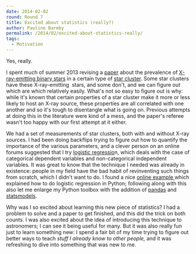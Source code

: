 ```yaml
---
date: 2014-02-02
round: Round 7
title: Excited about statistics (really?)
author: Pauline Barmby
permalink: /2014/02/excited-about-statistics-really/
tags:
  - Motivation
---
```

Yes, really.

I spent much of summer 2013 revising a [paper][1] about the prevalence of [X-ray-emitting binary stars][2] in a certain type of [star cluster][3]. Some star clusters have these X-ray-emitting  stars, and some don't, and we can figure out which are which relatively easily. What's not so easy to figure out is why: while it's known that certain properties of a star cluster make it more or less likely to host an X-ray source, these properties are all correlated with one another and so it's tough to disentangle what is going on. Previous attempts at doing this in the literature were kind of a mess, and the paper's referee wasn't too happy with our first attempt at it either.

We had a set of measurements of star clusters, both with and without X-ray sources. I had been doing backflips trying to figure out how to quantify the importance of the various parameters, and a clever person on an online forums suggested that I try [logistic regressio][4]n, which deals with the case of categorical dependent variables and non-categorical independent variables. It was great to know that the technique I needed was already in existence: people in my field have the bad habit of revinventing such things from scratch, which I didn't want to do. I found a nice [online example ][5]which explained how to do logistic regression in Python; following along with this also let me enlarge my Python toolbox with the addition of [pandas][6] and [statsmodels][7].

Why was I so excited about learning this new piece of statistics? I had a problem to solve and a paper to get finished, and this did the trick on both counts. I was also excited about the idea of introducing this technique to astronomers; I can see it being useful for many. But it was also really fun just to learn something new: I spend a fair bit of my time trying to figure out better ways to teach *stuff I already know *to other people*,* and it was refreshing to dive into something that was new to me.

 [1]: http://arxiv.org/abs/1308.6748
 [2]: http://astronomy.swin.edu.au/cosmos/L/Low-mass+X-ray+Binaries
 [3]: http://messier.seds.org/glob.html
 [4]: http://www.ats.ucla.edu/stat/stata/dae/logit.htm
 [5]: http://blog.yhathq.com/posts/logistic-regression-and-python.html
 [6]: http://pandas.pydata.org
 [7]: http://statsmodels.sourceforge.net
